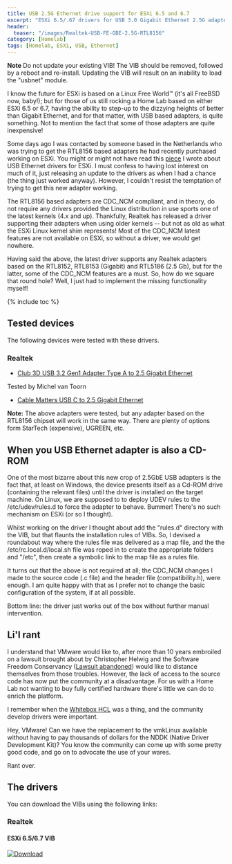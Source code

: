 ```yaml
---
title: USB 2.5G Ethernet drive support for ESXi 6.5 and 6.7
excerpt: "ESXi 6.5/.67 drivers for USB 3.0 Gigabit Ethernet 2.5G adapters based on the Realtek RLT8156 chipsets"
header:
  teaser: "/images/Realtek-USB-FE-GBE-2.5G-RTL8156"
category: [Homelab]
tags: [Homelab, ESXi, USB, Ethernet]
---
```


<div class="notice--danger" markdown="1">
<b>Note</b>
Do not update your existing VIB! The VIB should be removed, followed by a reboot and re-install. Updating the VIB will result on an inability to load the "usbnet" module.
<p></p>
</div> 

I know the future for ESXi is based on a Linux Free World™ (it's all FreeBSD now, baby!); but for those of us still rocking a Home Lab based on either ESXi 6.5 or 6.7, having the ability to step-up to the dizzying heights of better than Gigabit Ethernet, and for that matter, with USB based adapters, is quite something. Not to mention the fact that some of those adapters are quite inexpensive!

Some days ago I was contacted by someone based in the Netherlands who was trying to get the RTL8156 based adapters he had recently purchased working on ESXi. You might or might not have read this [piece](/homelab/Want-a-USB-Ethernet-driver-for-ESXi-You-can-have-two/) I wrote about USB Ethernet drivers for ESXi. I must confess to having lost interest on much of it, just releasing an update to the drivers as when I had a chance (the thing just worked anyway). However, I couldn't resist the temptation of trying to get this new adapter working.

The RTL8156 based adapters are CDC_NCM compliant, and in theory, do not require any drivers provided the Linux distribution in use sports one of the latest kernels (4.x and up). Thankfully, Realtek has released a driver supporting their adapters when using older kernels -- but not as old as what the ESXi Linux kernel shim represents! Most of the CDC_NCM latest features are not available on ESXi, so without a driver, we would get nowhere.

Having said the above, the latest driver supports any Realtek adapters based on the RTL8152, RTL8153 (Gigabit) and RTL5186 (2.5 Gb), but for the latter, some of the CDC_NCM features are a must. So, how do we square that round hole? Well, I just had to implement the missing functionality myself!

{% include toc %}

## Tested devices

The following devices were tested with these drivers.

### Realtek

* [Club 3D USB 3.2 Gen1 Adapter Type A to 2.5 Gigabit Ethernet](https://www.amazon.co.uk/dp/B07Q626XK2/ref=pe_3187911_189395841_TE_dp_1)

Tested by Michel van Toorn

* [Cable Matters USB C to 2.5 Gigabit Ethernet](https://www.amazon.co.uk/Cable-Matters-Gigabit-Ethernet-Supporting/dp/B07TRP96GF/ref=pd_sbs_147_5/258-1923350-0132633?_encoding=UTF8&pd_rd_i=B07TRP96GF&pd_rd_r=71ef283f-2ba7-4531-9224-6ab6f9fef073&pd_rd_w=yn7YQ&pd_rd_wg=idGsr&pf_rd_p=2773aa8e-42c5-4dbe-bda8-5cdf226aa078&pf_rd_r=D7JN6GNKRZRY7XHKZEMY&psc=1&refRID=D7JN6GNKRZRY7XHKZEMY)

<b>Note:</b> The above adapters were tested, but any adapter based on the RTL8156 chipset will work in the same way. There are plenty of options form StarTech (expensive), UGREEN, etc.

## When you USB Ethernet adapter is also a CD-ROM

One of the most bizarre about this new crop of 2.5GbE USB adapters is the fact that, at least on Windows, the device presents itself as a Cd-ROM drive (containing the relevant files) until the driver is installed on the target machine. On Linux, we are supposed to to deploy UDEV rules to the /etc/udev/rules.d to force the adapter to behave. Bummer! There's no such mechanism on ESXi (or so I thought).

Whilst working on the driver I thought about add the "rules.d" directory with the VIB, but that flaunts the installation rules of VIBs. So, I devised a roundabout way where the rules file was delivered as a map file, and the the /etc/rc.local.d/local.sh file was roped in to create the appropriate folders and "/etc", then create a symbolic link to the map file as a rules file.

It turns out that the above is not required at all; the CDC_NCM changes I made to the source code (.c file) and the header file (compatibility.h), were enough. I am quite happy with that as I prefer not to change the basic configuration of the system, if at all possible.

Bottom line: the driver just works out of the box without further manual intervention.

## Li'l rant

I understand that VMware would like to, after more than 10 years embroiled on a lawsuit brought about by Christopher Helwig and the Software Freedom Conservancy ([Lawsuit abandoned](https://www.zdnet.com/article/linux-developer-abandons-vmware-lawsuit/)) would like to distance themselves from those troubles. However, the lack of access to the source code has now put the community at a disadvantage. For us with a Home Lab not wanting to buy fully certified hardware there's little we can do to enrich the platform. 

I remember when the [Whitebox HCL](https://www.vm-help.com/esx40i/esx-esxi-4-vmdirectpath-whitebox-hcl) was a thing, and the community develop drivers were important.

Hey, VMware! Can we have the replacement to the vmkLinux available without having to pay thousands of dollars for the NDDK (Native Driver Development Kit)? You know the community can come up with some pretty good code, and go on to advocate the use of your wares.

Rant over.

## The drivers

You can download the VIBs using the following links:

### Realtek

#### ESXi 6.5/6.7 VIB

[ ![Download](null/packages/gomesjj/VIBs/r8152_esxi65_vib/images/download.svg?version=Version_.12.0.2) ](https://bintray.com/gomesjj/VIBs/r8152_esxi65_vib/Version_.12.0.2/link)
